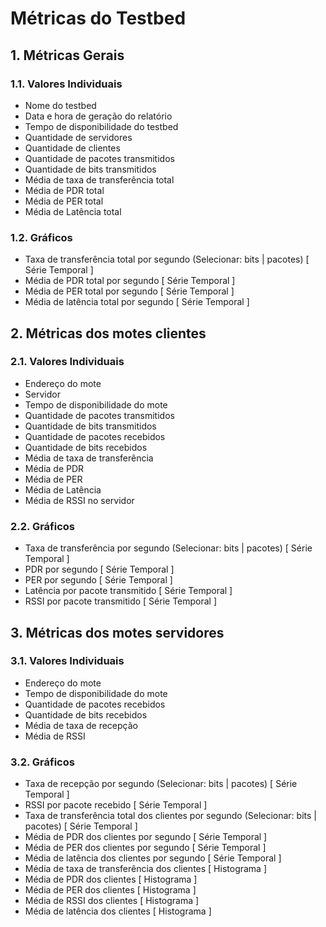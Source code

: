 # Métricas do Testbed

## 1. Métricas Gerais

### 1.1. Valores Individuais

- Nome do testbed
- Data e hora de geração do relatório
- Tempo de disponibilidade do testbed
- Quantidade de servidores
- Quantidade de clientes
- Quantidade de pacotes transmitidos
- Quantidade de bits transmitidos
- Média de taxa de transferência total
- Média de PDR total
- Média de PER total
- Média de Latência total

### 1.2. Gráficos

- Taxa de transferência total por segundo (Selecionar: bits | pacotes) 	[ Série Temporal ]
- Média de PDR total por segundo                                        [ Série Temporal ]
- Média de PER total por segundo                     			        [ Série Temporal ]
- Média de latência total por segundo                                   [ Série Temporal ]

## 2. Métricas dos motes clientes

### 2.1. Valores Individuais

- Endereço do mote
- Servidor
- Tempo de disponibilidade do mote
- Quantidade de pacotes transmitidos
- Quantidade de bits transmitidos
- Quantidade de pacotes recebidos
- Quantidade de bits recebidos
- Média de taxa de transferência
- Média de PDR
- Média de PER
- Média de Latência
- Média de RSSI no servidor

### 2.2. Gráficos

- Taxa de transferência por segundo	(Selecionar: bits | pacotes)	[ Série Temporal ]
- PDR por segundo										            [ Série Temporal ]
- PER por segundo										            [ Série Temporal ]
- Latência por pacote transmitido					                [ Série Temporal ]
- RSSI por pacote transmitido 							            [ Série Temporal ]

## 3. Métricas dos motes servidores

### 3.1. Valores Individuais

- Endereço do mote
- Tempo de disponibilidade do mote
- Quantidade de pacotes recebidos
- Quantidade de bits recebidos
- Média de taxa de recepção
- Média de RSSI

### 3.2. Gráficos

- Taxa de recepção por segundo (Selecionar: bits | pacotes) 		                    [ Série Temporal ]
- RSSI por pacote recebido                                   		                    [ Série Temporal ]
- Taxa de transferência total dos clientes por segundo (Selecionar: bits | pacotes) 	[ Série Temporal ]
- Média de PDR dos clientes por segundo                                                 [ Série Temporal ]
- Média de PER dos clientes por segundo                     			                [ Série Temporal ]
- Média de latência dos clientes por segundo                                            [ Série Temporal ]
- Média de taxa de transferência dos clientes							                [ Histograma ]
- Média de PDR dos clientes 					                                        [ Histograma ]
- Média de PER dos clientes 					                                        [ Histograma ]
- Média de RSSI dos clientes 					                                        [ Histograma ]
- Média de latência dos clientes 		                                                [ Histograma ]
